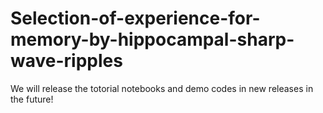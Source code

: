 # Selection-of-experience-for-memory-by-hippocampal-sharp-wave-ripples

We will release the totorial notebooks and demo codes in new releases in the future! 

